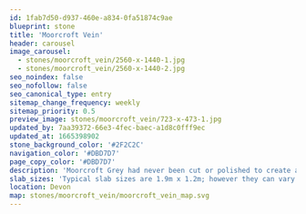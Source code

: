 ```yaml
---
id: 1fab7d50-d937-460e-a834-0fa51874c9ae
blueprint: stone
title: 'Moorcroft Vein'
header: carousel
image_carousel:
  - stones/moorcroft_vein/2560-x-1440-1.jpg
  - stones/moorcroft_vein/2560-x-1440-2.jpg
seo_noindex: false
seo_nofollow: false
seo_canonical_type: entry
sitemap_change_frequency: weekly
sitemap_priority: 0.5
preview_image: stones/moorcroft_vein/723-x-473-1.jpg
updated_by: 7aa39372-66e3-4fec-baec-a1d8c0fff9ec
updated_at: 1665398902
stone_background_color: '#2F2C2C'
navigation_color: '#DBD7D7'
page_copy_color: '#DBD7D7'
description: 'Moorcroft Grey had never been cut or polished to create a marble until Britannicus did so. Quarried in Plymouth this gentle grey stone is naturally infused with gold, pink and white mineralization, and has been compared by one Italian marble expert as the British answer to a grey ‘Portoro’. There will be natural colour variations from block to block.'
slab_sizes: 'Typical slab sizes are 1.9m x 1.2m; however they can vary.'
location: Devon
map: stones/moorcroft_vein/moorcroft_vein_map.svg
---
```

